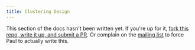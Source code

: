 ```yaml
---
title: Clustering Design
---
```


This section of the docs hasn't been written yet.
If you're up for it, [fork this repo, write it up, and submit a PR](https://github.com/influxdb/influxdb.org).
Or complain on the [mailing list](https://groups.google.com/forum/#!forum/influxdb) to force Paul to actually write this.

